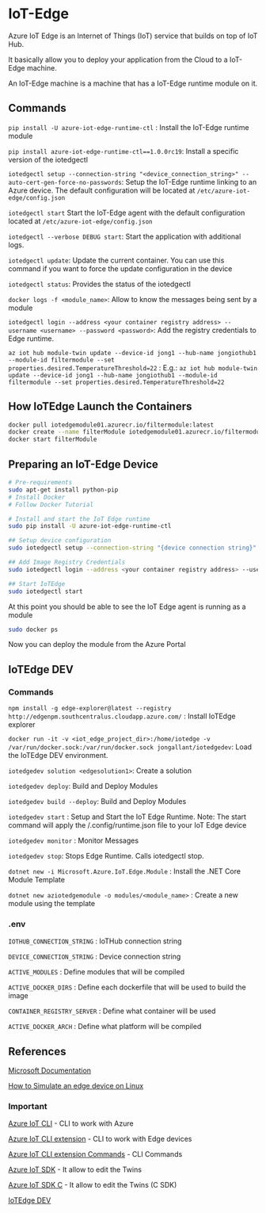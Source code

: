 # IoT-Edge

Azure IoT Edge is an Internet of Things (IoT) service that builds on top of IoT Hub.

It basically allow you to deploy your application from the Cloud to a IoT-Edge machine. 

An IoT-Edge machine is a machine that has a IoT-Edge runtime module on it.

## Commands

`pip install -U azure-iot-edge-runtime-ctl` : Install the IoT-Edge runtime module

`pip install azure-iot-edge-runtime-ctl==1.0.0rc19`: Install a specific version of the iotedgectl

`iotedgectl setup --connection-string "<device_connection_string>" --auto-cert-gen-force-no-passwords`: Setup the IoT-Edge runtime linking to an Azure device. The default configuration will be located at `/etc/azure-iot-edge/config.json`

`iotedgectl start` Start the IoT-Edge agent with the default configuration located at `/etc/azure-iot-edge/config.json`

`iotedgectl --verbose DEBUG start`: Start the application with additional logs.

`iotedgectl update`: Update the current container. You can use this command if you want to force the update configuration in the device

`iotedgectl status`: Provides the status of the iotedgectl

`docker logs -f <module_name>`: Allow to know the messages being sent by a module

`iotedgectl login --address <your container registry address> --username <username> --password <password>`: Add the registry credentials to Edge runtime.

`az iot hub module-twin update --device-id jong1 --hub-name jongiothub1 --module-id filtermodule --set properties.desired.TemperatureThreshold=22` : E.g.: `az iot hub module-twin update --device-id jong1 --hub-name jongiothub1 --module-id filtermodule --set properties.desired.TemperatureThreshold=22`

## How IoTEdge Launch the Containers

``` sh
docker pull iotedgemodule01.azurecr.io/filtermodule:latest
docker create --name filterModule iotedgemodule01.azurecr.io/filtermodule:latest
docker start filterModule
```

## Preparing an IoT-Edge Device

```sh
# Pre-requirements
sudo apt-get install python-pip
# Install Docker
# Follow Docker Tutorial

# Install and start the IoT Edge runtime
sudo pip install -U azure-iot-edge-runtime-ctl

## Setup device configuration
sudo iotedgectl setup --connection-string "{device connection string}" --auto-cert-gen-force-no-passwords

## Add Image Registry Credentials
sudo iotedgectl login --address <your container registry address> --username <username> --password <password></password></username></your>

## Start IoTEdge
sudo iotedgectl start
```

At this point you should be able to see the IoT Edge agent is running as a module

```sh
sudo docker ps
```

Now you can deploy the module from the Azure Portal

## IoTEdge DEV

### Commands

`npm install -g edge-explorer@latest --registry http://edgenpm.southcentralus.cloudapp.azure.com/` : Install IoTEdge explorer

`docker run -it -v <iot_edge_project_dir>:/home/iotedge -v /var/run/docker.sock:/var/run/docker.sock jongallant/iotedgedev`: Load the IoTEdge DEV environment.

`iotedgedev solution <edgesolution1>`: Create a solution

`iotedgedev deploy`: Build and Deploy Modules

`iotedgedev build --deploy`: Build and Deploy Modules

`iotedgedev start` : Setup and Start the IoT Edge Runtime. Note: The start command will apply the /.config/runtime.json file to your IoT Edge device

`iotedgedev monitor` : Monitor Messages

`iotedgedev stop`: Stops Edge Runtime. Calls iotedgectl stop.

`dotnet new -i Microsoft.Azure.IoT.Edge.Module` : Install the .NET Core Module Template

`dotnet new aziotedgemodule -o modules/<module_name>` : Create a new module using the template

### .env 

`IOTHUB_CONNECTION_STRING` : IoTHub connection string

`DEVICE_CONNECTION_STRING` : Device connection string

`ACTIVE_MODULES` : Define modules that will be compiled

`ACTIVE_DOCKER_DIRS` : Define each dockerfile that will be used to build the image

`CONTAINER_REGISTRY_SERVER` : Define what container will be used

`ACTIVE_DOCKER_ARCH` : Define what platform will be compiled


## References

[Microsoft Documentation]( https://docs.microsoft.com/en-us/azure/iot-edge/ )

[How to Simulate an edge device on Linux]( https://docs.microsoft.com/en-us/azure/iot-edge/tutorial-simulate-device-linux )

### Important

[Azure IoT CLI]( https://github.com/Azure/azure-cli ) - CLI to work with Azure 

[Azure IoT CLI extension]( https://github.com/Azure/azure-iot-cli-extension ) - CLI to work with Edge devices

[Azure IoT CLI extension Commands]( https://github.com/Azure/azure-iot-cli-extension/wiki/Commands ) - CLI Commands


[Azure IoT SDK]( https://github.com/Azure/azure-iot-sdks ) - It allow to edit the Twins

[Azure IoT SDK C]( https://github.com/Azure/azure-iot-sdk-c/tree/modules-preview ) - It allow to edit the Twins (C SDK)

[IoTEdge DEV]( https://github.com/jonbgallant/azure-iot-edge-dev-tool )



